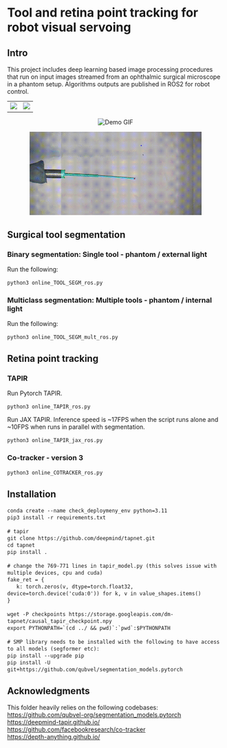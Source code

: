 # Tool and retina point tracking for robot visual servoing 
## Intro
This project includes deep learning based image processing procedures that run on input images streamed from an ophthalmic surgical microscope in a phantom setup. 
Algorithms outputs are published in ROS2 for robot control.


<table>
  <tr>
    <td><img src="docs/bin_tool_seg.gif" width="500"></td>
    <td><img src="docs/mult_tool_seg.gif" width="500"></td>
  </tr>
</table>


<p align="center">
  <img src="docs/mult_seg_tr_mtib0.gif" width="600" alt="Demo GIF">
</p>

<p align="center">
  <img src="docs/vis_serv.gif" width="400" alt="Demo GIF">
</p>

## Surgical tool segmentation

### Binary segmentation: Single tool - phantom / external light

Run the following:

```shell
python3 online_TOOL_SEGM_ros.py
```

### Multiclass segmentation: Multiple tools - phantom /  internal light

Run the following:

```shell
python3 online_TOOL_SEGM_mult_ros.py
```


## Retina point tracking

### TAPIR

Run Pytorch TAPIR.

```shell
python3 online_TAPIR_ros.py
```      

Run JAX TAPIR. Inference speed is ~17FPS when the script runs alone and ~10FPS when runs in parallel with segmentation. 

```shell
python3 online_TAPIR_jax_ros.py
```      

### Co-tracker - version 3 

```shell
python3 online_COTRACKER_ros.py
```



## Installation

```shell
conda create --name check_deploymeny_env python=3.11
pip3 install -r requirements.txt

# tapir
git clone https://github.com/deepmind/tapnet.git
cd tapnet
pip install .

# change the 769-771 lines in tapir_model.py (this solves issue with multiple devices, cpu and cuda)
fake_ret = {
   k: torch.zeros(v, dtype=torch.float32, device=torch.device('cuda:0')) for k, v in value_shapes.items()
}

wget -P checkpoints https://storage.googleapis.com/dm-tapnet/causal_tapir_checkpoint.npy
export PYTHONPATH=`(cd ../ && pwd)`:`pwd`:$PYTHONPATH

# SMP library needs to be installed with the following to have access to all models (segformer etc):
pip install --upgrade pip
pip install -U  git+https://github.com/qubvel/segmentation_models.pytorch

```

## Acknowledgments
This folder heavily relies on the following codebases: \
https://github.com/qubvel-org/segmentation_models.pytorch \
https://deepmind-tapir.github.io/ \
https://github.com/facebookresearch/co-tracker \
https://depth-anything.github.io/




